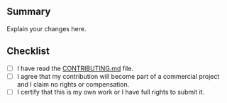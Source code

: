 ## Summary
Explain your changes here.

## Checklist
- [ ] I have read the [CONTRIBUTING.md](CONTRIBUTING.md) file.
- [ ] I agree that my contribution will become part of a commercial project and I claim no rights or compensation.
- [ ] I certify that this is my own work or I have full rights to submit it.
